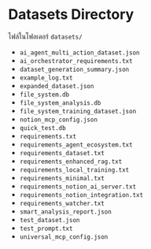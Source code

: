 # Datasets Directory

ไฟล์ในโฟลเดอร์ `datasets/`

- `ai_agent_multi_action_dataset.json`
- `ai_orchestrator_requirements.txt`
- `dataset_generation_summary.json`
- `example_log.txt`
- `expanded_dataset.json`
- `file_system.db`
- `file_system_analysis.db`
- `file_system_training_dataset.json`
- `notion_mcp_config.json`
- `quick_test.db`
- `requirements.txt`
- `requirements_agent_ecosystem.txt`
- `requirements_dataset.txt`
- `requirements_enhanced_rag.txt`
- `requirements_local_training.txt`
- `requirements_minimal.txt`
- `requirements_notion_ai_server.txt`
- `requirements_notion_integration.txt`
- `requirements_watcher.txt`
- `smart_analysis_report.json`
- `test_dataset.json`
- `test_prompt.txt`
- `universal_mcp_config.json`
